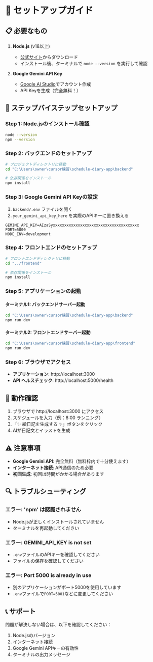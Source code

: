 # 🚀 セットアップガイド

## 📋 必要なもの

1. **Node.js** (v18以上)
   - [公式サイト](https://nodejs.org/)からダウンロード
   - インストール後、ターミナルで `node --version` を実行して確認

2. **Google Gemini API Key**
   - [Google AI Studio](https://makersuite.google.com/app/apikey)でアカウント作成
   - API Keyを生成（完全無料！）

## 🔧 ステップバイステップセットアップ

### Step 1: Node.jsのインストール確認

```bash
node --version
npm --version
```

### Step 2: バックエンドのセットアップ

```bash
# プロジェクトディレクトリに移動
cd "C:\Users\owner\cursor練習\schedule-diary-app\backend"

# 依存関係をインストール
npm install
```

### Step 3: Google Gemini API Keyの設定

1. `backend/.env` ファイルを開く
2. `your_gemini_api_key_here` を実際のAPIキーに置き換える

```env
GEMINI_API_KEY=AIzaSyxxxxxxxxxxxxxxxxxxxxxxxxxxxxxxxxxxxxxx
PORT=5000
NODE_ENV=development
```

### Step 4: フロントエンドのセットアップ

```bash
# フロントエンドディレクトリに移動
cd "../frontend"

# 依存関係をインストール
npm install
```

### Step 5: アプリケーションの起動

#### ターミナル1: バックエンドサーバー起動
```bash
cd "C:\Users\owner\cursor練習\schedule-diary-app\backend"
npm run dev
```

#### ターミナル2: フロントエンドサーバー起動
```bash
cd "C:\Users\owner\cursor練習\schedule-diary-app\frontend"
npm run dev
```

### Step 6: ブラウザでアクセス

- **アプリケーション**: http://localhost:3000
- **API ヘルスチェック**: http://localhost:5000/health

## 🎯 動作確認

1. ブラウザで http://localhost:3000 にアクセス
2. スケジュールを入力（例：8:00 ランニング）
3. 「✨ 絵日記を生成する ✨」ボタンをクリック
4. AIが日記文とイラストを生成

## ⚠️ 注意事項

- **Google Gemini API**: 完全無料（無料枠内で十分使えます）
- **インターネット接続**: API通信のため必要
- **初回生成**: 初回は時間がかかる場合があります

## 🔍 トラブルシューティング

### エラー: 'npm' は認識されません
- Node.jsが正しくインストールされていません
- ターミナルを再起動してください

### エラー: GEMINI_API_KEY is not set
- `.env`ファイルのAPIキーを確認してください
- ファイルの保存を確認してください

### エラー: Port 5000 is already in use
- 別のアプリケーションがポート5000を使用しています
- `.env`ファイルで`PORT=5001`などに変更してください

## 📞 サポート

問題が解決しない場合は、以下を確認してください：
1. Node.jsのバージョン
2. インターネット接続
3. Google Gemini APIキーの有効性
4. ターミナルの出力メッセージ


